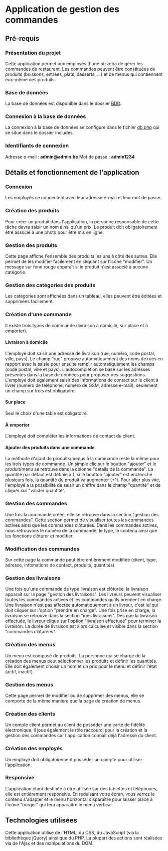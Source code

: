 # Application de gestion des commandes

## Pré-requis

### Présentation du projet

Cette application permet aux employés d'une pizzeria de gérer les commandes du restaurant. Les commandes peuvent être constituées de produits (boissons, entrées, plats, desserts, ...) et de menus qui contiennent eux-même des produits.

### Base de données

La base de données est disponible dans le dossier [BDD](https://github.com/HugoWeb23/projet_php/tree/master/BDD).

### Connexion à la base de données

La connexion à la base de données se configure dans le fichier [db.php](https://github.com/HugoWeb23/projet_php/tree/master/includes/db.php) qui se situe dans le dossier includes.

### Identifiants de connexion

Adresse e-mail : __admin@admin.be__ Mot de passe : __admin1234__

## Détails et fonctionnement de l'application

### Connexion

Les employés se connectent avec leur adresse e-mail et leur mot de passe.

### Création des produits

Pour créer un produit dans l'application, la personne responsable de cette tâche devra saisir un nom ainsi qu'un prix. Le produit doit obligatoirement être associé à une photo pour être mis en ligne.

### Gestion des produits

Cette page affiche l'ensemble des produits les uns à côté des autres. Elle permet de les modifier facilement en cliquant sur l'icône "modifier". Un message sur fond rouge apparaît si le produit n'est associé à aucune catégorie.

### Gestion des catégories des produits

Les catégories sont affichées dans un tableau, elles peuvent être éditées et supprimées facilement.

### Création d'une commande

Il existe trois types de commande (livraison à domicile, sur place et à emporter).

#### Livraison à domicile

L'employé doit saisir une adresse de livraison (rue, numéro, code postal, ville, pays). Le champ "rue" propose automatiquement des noms de rues en rapport avec la saisie pour ensuite remplir automatiquement les champs (code postal, ville et pays). L'autocomplétion se base sur les adresses présentes dans la base de données pour proposer des suggestions. L'employé doit également saisir des informations de contact sur le client à livrer (numéro de téléphone, numéro de GSM, adresse e-mail), seulement un champ sur trois est obligatoire.

#### Sur place

Seul le choix d'une table est obligatoire.

#### À emporter

L'employé doit compléter les informations de contact du client.

#### Ajouter des produits dans une commande

La méthode d'ajout de produits/menus à la commande reste la même pour les trois types de commande. Un simple clic sur le boutton "ajouter" et le produit/menu se retrouve dans la colonne "détails de la commande". La quantité par défaut est définie à 1, si le boutton "ajouter" est enclenché plusieurs fois, la quantité du produit va augmenter (+1). Pour aller plus vite, l'employé a la possibilité de saisir un chiffre dans le champ "quantité" et de cliquer sur "valider quantité".

### Gestion des commandes

Une fois la commande créée, elle se retrouve dans la section "gestion des commandes". Cette section permet de visualiser toutes les commandes actives ainsi que les commandes clôturées. Dans les commandes actives, nous retrouvons le numéro de la commande, le type, le contenu ainsi que les fonctions clôturer et modifier.

### Modification des commandes

Sur cette page la commande peut être entièrement modifiée (client, type, adresse, infomations de contact, produits, quantités).

### Gestion des livraisons

Une fois qu'une commande de type livraison est clôturée, la livraison apparaît sur la page "gestion des livraisons". Les livreurs peuvent visualiser toutes les commandes actives et les commandes qu'ils prennent en charge. Une livraison n'est pas affectée automatiquement à un livreur, c'est lui qui doit cliquer sur l'option "prendre en charge". Une fois prise en charge, la livraison se retrouve dans la section "mes livraisons". Dès que la livraison effectuée, le livreur clique sur l'option "livraison effectuée" pour terminer la livraison. La durée de livraison est alors calculée et visible dans la section "commandes clôturées".

### Création des menus

Un menu est composé de produits. La personne qui se charge de la création des menus peut sélectionner les produits et définir les quantités. Elle doit également choisir un nom et un prix pour le menu et définir l'état (actif, inactif).

### Gestion des menus

Cette page permet de modifier ou de supprimer des menus, elle se comporte de la même manière que la page de création de menus.

### Création des clients

Un compte client permet au client de posséder une carte de fidélité électronique. Il joue également le rôle raccourci pour la création et la gestion des commandes car l'application connaît déjà l'adresse du client.

### Création des employés

Un employé doit obligatoirement posséder un compte pour utiliser l'application.

### Responsive

L'application étant destinée à être utilisée sur des tablettes et téléphones, elle est entièrement responsive. En réduisant votre écran, vous verrez le contenu s'adapter et le menu horizontal disparaître pour laisser place à l'icône "burger" qui fera apparaître le menu vertical.

## Technologies utilisées

Cette application utilise de l'HTML, du CSS, du JavaScript (via la bibliothèque jQuery) ainsi que du PHP. La plupart des actions sont réalisées via de l'Ajax et des manipulations du DOM.